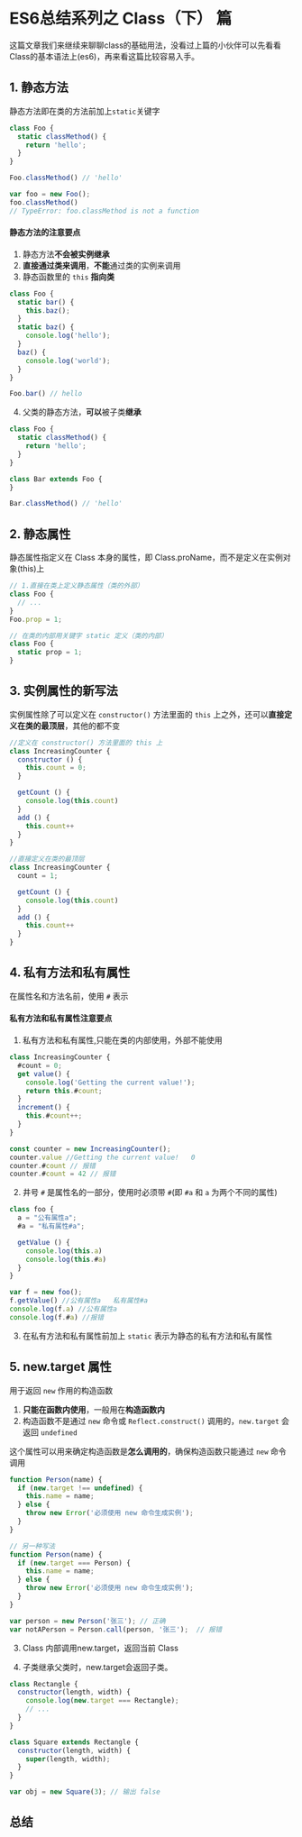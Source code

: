 # ES6总结系列之 Class（下） 篇
这篇文章我们来继续来聊聊class的基础用法，没看过上篇的小伙伴可以先看看Class的基本语法上(es6)，再来看这篇比较容易入手。

## 1. 静态方法

静态方法即在类的方法前加上`static`关键字

```javascript
class Foo {
  static classMethod() {
    return 'hello';
  }
}

Foo.classMethod() // 'hello'

var foo = new Foo();
foo.classMethod()
// TypeError: foo.classMethod is not a function
```

#### 静态方法的注意要点
1. 静态方法**不会被实例继承**
2. **直接通过类来调用**，**不能**通过类的实例来调用
3. 静态函数里的 `this` **指向类**

```javascript
class Foo {
  static bar() {
    this.baz();
  }
  static baz() {
    console.log('hello');
  }
  baz() {
    console.log('world');
  }
}

Foo.bar() // hello
```

4. 父类的静态方法，**可以**被子类**继承**

```javascript
class Foo {
  static classMethod() {
    return 'hello';
  }
}

class Bar extends Foo {
}

Bar.classMethod() // 'hello'
```

## 2. 静态属性

静态属性指定义在 Class 本身的属性，即 Class.proName，而不是定义在实例对象(this)上

```javascript
// 1.直接在类上定义静态属性（类的外部）
class Foo {
  // ...
}
Foo.prop = 1;

// 在类的内部用关键字 static 定义（类的内部）
class Foo {
  static prop = 1;
}
```

## 3. 实例属性的新写法
实例属性除了可以定义在 `constructor()` 方法里面的 `this` 上之外，还可以**直接定义在类的最顶层**，其他的都不变

```javascript
//定义在 constructor() 方法里面的 this 上
class IncreasingCounter {
  constructor () {
    this.count = 0;
  }

  getCount () {
    console.log(this.count)
  }
  add () {
    this.count++
  }
}

//直接定义在类的最顶层
class IncreasingCounter {
  count = 1;

  getCount () {
    console.log(this.count)
  }
  add () {
    this.count++
  }
}
```
## 4. 私有方法和私有属性
在属性名和方法名前，使用 `#` 表示


#### 私有方法和私有属性注意要点
1. 私有方法和私有属性,只能在类的内部使用，外部不能使用
```javascript
class IncreasingCounter {
  #count = 0;
  get value() {
    console.log('Getting the current value!');
    return this.#count;
  }
  increment() {
    this.#count++;
  }
}

const counter = new IncreasingCounter();
counter.value //Getting the current value!   0
counter.#count // 报错
counter.#count = 42 // 报错
```

2. 井号 `#` 是属性名的一部分，使用时必须带 `#`(即 `#a` 和 `a` 为两个不同的属性)

```javascript
class foo {
  a = "公有属性a";
  #a = "私有属性#a";

  getValue () {
    console.log(this.a)
    console.log(this.#a)
  }
}

var f = new foo();
f.getValue() //公有属性a   私有属性#a
console.log(f.a) //公有属性a
console.log(f.#a) //报错
```

3. 在私有方法和私有属性前加上 `static` 表示为静态的私有方法和私有属性

## 5. new.target 属性
用于返回 `new` 作用的构造函数
1. **只能在函数内使用**，一般用在**构造函数内**
2. 构造函数不是通过 `new` 命令或 `Reflect.construct()` 调用的，`new.target` 会返回 `undefined`

这个属性可以用来确定构造函数是**怎么调用的**，确保构造函数只能通过 `new` 命令调用
```javascript
function Person(name) {
  if (new.target !== undefined) {
    this.name = name;
  } else {
    throw new Error('必须使用 new 命令生成实例');
  }
}

// 另一种写法
function Person(name) {
  if (new.target === Person) {
    this.name = name;
  } else {
    throw new Error('必须使用 new 命令生成实例');
  }
}

var person = new Person('张三'); // 正确
var notAPerson = Person.call(person, '张三');  // 报错
```

3. Class 内部调用new.target，返回当前 Class

4. 子类继承父类时，new.target会返回子类。

```javascript
class Rectangle {
  constructor(length, width) {
    console.log(new.target === Rectangle);
    // ...
  }
}

class Square extends Rectangle {
  constructor(length, width) {
    super(length, width);
  }
}

var obj = new Square(3); // 输出 false
```
## 总结